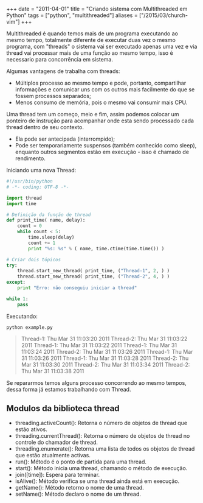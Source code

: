 +++
date = "2011-04-01"
title = "Criando sistema com Multithreaded em Python"
tags = ["python", "multithreaded"]
aliases = ["/2015/03/church-vim"]
+++

Multithreaded é quando temos mais de um programa executando ao mesmo tempo, totalmente diferente de executar duas vez o mesmo programa, com "threads" o sistema vai ser executado apenas uma vez e via thread vai processar mais de uma função ao mesmo tempo, isso é necessario para concorrência em sistema.

Algumas vantagens de trabalha com threads:

- Múltiplos processo ao mesmo tempo e pode, portanto, compartilhar informações e comunicar uns com os outros mais facilmente do que se fossem processos separados;
- Menos consumo de memória, pois o mesmo vai consumir mais CPU.

Uma thread tem um começo, meio e fim, assim podemos colocar um ponteiro de instrução para acompanhar onde esta sendo processado cada thread dentro de seu contexto.

- Ela pode ser antecipada (interrompido);
- Pode ser temporariamente suspensos (também conhecido como sleep), enquanto outros segmentos estão em execução - isso é chamado de rendimento.

Iniciando uma nova Thread:

```python
#!/usr/bin/python
# -*- coding: UTF-8 -*-

import thread
import time

# Definição da função de thread
def print_time( name, delay):
    count = 0
    while count < 5:
        time.sleep(delay)
        count += 1
        print "%s: %s" % ( name, time.ctime(time.time()) )

# Criar dois tópicos
try:
    thread.start_new_thread( print_time, ("Thread-1", 2, ) )
    thread.start_new_thread( print_time, ("Thread-2", 4, ) )
except:
    print "Erro: não conseguiu iniciar a thread"

while 1:
    pass
```

Executando:

```shell
python example.py
```

> Thread-1: Thu Mar 31 11:03:20 2011
> Thread-2: Thu Mar 31 11:03:22 2011
> Thread-1: Thu Mar 31 11:03:22 2011
> Thread-1: Thu Mar 31 11:03:24 2011
> Thread-2: Thu Mar 31 11:03:26 2011
> Thread-1: Thu Mar 31 11:03:26 2011
> Thread-1: Thu Mar 31 11:03:28 2011
> Thread-2: Thu Mar 31 11:03:30 2011
> Thread-2: Thu Mar 31 11:03:34 2011
> Thread-2: Thu Mar 31 11:03:38 2011

Se repararmos temos alguns processo concorrendo ao mesmo tempos, dessa forma já estamos trabalhando com Thread.

## Modulos da biblioteca thread

- threading.activeCount(): Retorna o número de objetos de thread que estão ativos.
- threading.currentThread(): Retorna o número de objetos de thread no controle do chamador de thread.
- threading.enumerate(): Retorna uma lista de todos os objetos de thread que estão atualmente activas.
- run(): Método é o ponto de partida para uma thread.
- start(): Método inicia uma thread, chamando o método de execução.
- join([time]): Espera para terminar.
- isAlive(): Método verifica se uma thread ainda está em execução.
- getName(): Método retorno o nome de uma thread.
- setName(): Método declaro o nome de um thread.
